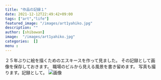 ```yaml
---
title: "作品の記録１"
date: 2021-12-12T22:49:42+09:00
tags: ["art","life"]
featured_image: "/images/art1yahiko.jpg"
description: ""
author: [shibawan]
image:  "/images/art1yahiko.jpg"
categories:  []
menu :
---
```

２５年ぶりに絵を描くためのエスキースを作って見ました。
その記録として画像を保存しておきます。
職場のビルから見える風景を書き留めます。
写真も撮ります。記録として。
![画像](/images/art1yahiko.jpg)
